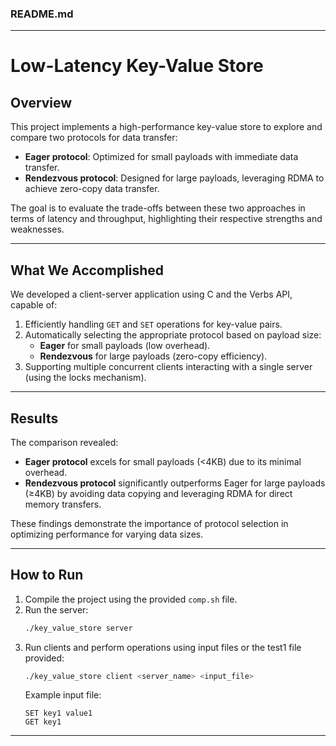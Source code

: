 ### README.md

---

# Low-Latency Key-Value Store

## Overview
This project implements a high-performance key-value store to explore and compare two protocols for data transfer: 
- **Eager protocol**: Optimized for small payloads with immediate data transfer.  
- **Rendezvous protocol**: Designed for large payloads, leveraging RDMA to achieve zero-copy data transfer.

The goal is to evaluate the trade-offs between these two approaches in terms of latency and throughput, highlighting their respective strengths and weaknesses.

---

## What We Accomplished
We developed a client-server application using C and the Verbs API, capable of:
1. Efficiently handling `GET` and `SET` operations for key-value pairs.
2. Automatically selecting the appropriate protocol based on payload size:
   - **Eager** for small payloads (low overhead).
   - **Rendezvous** for large payloads (zero-copy efficiency).
3. Supporting multiple concurrent clients interacting with a single server (using the locks mechanism).

---

## Results
The comparison revealed:
- **Eager protocol** excels for small payloads (<4KB) due to its minimal overhead.  
- **Rendezvous protocol** significantly outperforms Eager for large payloads (≥4KB) by avoiding data copying and leveraging RDMA for direct memory transfers.

These findings demonstrate the importance of protocol selection in optimizing performance for varying data sizes.

---

## How to Run
1. Compile the project using the provided `comp.sh` file.
2. Run the server:
   ```bash
   ./key_value_store server
   ```
3. Run clients and perform operations using input files or the test1 file provided:
   ```bash
   ./key_value_store client <server_name> <input_file>
   ```
   Example input file:
   ```
   SET key1 value1
   GET key1
   ```

---
